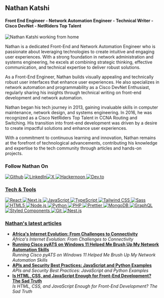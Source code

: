 ## Nathan Katshi

#### Front End Engineer - Network Automation Engineer - Technical Writer - Cisco DevNet - NetRiders Top Talent 

<img src="https://i.ibb.co/BwdP2wp/githubanner-Copy.jpg" alt="Nathan Katshi working from home" border="0">

Nathan is a dedicated Front-End and Network Automation Engineer who is passionate about leveraging technologies to create intuitive and engaging user experiences. With a strong foundation in network administration and systems engineering, he excels at combining strategic thinking, effective communication, and technical expertise to deliver robust solutions.

As a Front-End Engineer, Nathan builds visually appealing and technically robust user interfaces that enhance user experiences. He also specializes in network automation and programmability as a Cisco DevNet Enthusiast, regularly sharing his insights through technical writing on front-end development and network automation.

Nathan began his tech journey in 2013, gaining invaluable skills in computer maintenance, network design, and systems engineering. In 2016, he was recognized as a Cisco NetRiders Top Talent in CCNA Routing and Switching. His transition into front-end development was driven by a desire to create impactful solutions and enhance user experiences.

With a commitment to continuous learning and innovation, Nathan remains at the forefront of technological advancements, contributing his knowledge and expertise to the tech community through articles and hands-on projects.

<h3>Follow Nathan On</h3>
<p><a href="https://github.com/iam-inath" target="_blank"><img alt="Github" src="https://img.shields.io/badge/GitHub-%2312100E.svg?&style=for-the-badge&logo=Github&logoColor=white" /></a> </a> <a href="https://www.linkedin.com/in/iam-inath/" target="_blank"><img alt="LinkedIn" src="https://img.shields.io/badge/linkedin-%230077B5.svg?&style=for-the-badge&logo=linkedin&logoColor=white" /></a><a href="https://x.com/katshidev" target="_blank"><img alt="X" src="https://img.shields.io/badge/X-%2312100E.svg?&style=for-the-badge&logo=x&logoColor=white" />
 <a href="https://hackernoon/u/katshidev" target="_blank"><img alt="Hackernoon" src="https://img.shields.io/badge/hackernoon-00BB00.svg?&style=for-the-badge&logo=hackernoon&logoColor=white" />  <a href="https://dev.to/katshidev" target="_blank"><img alt="Dev.to" src="https://img.shields.io/badge/dev.to-0A0A0A.svg?&style=for-the-badge&logo=dev.to&logoColor=white" /> <!-- <img alt="TechTarget" src="https://img.shields.io/badge/TechTarget-005177.svg?&style=for-the-badge&logo=TechTarget&logoColor=white" /></a></a></a></a></p> -->

<h3>Tech & Tools</h3>
<p>
  <img alt="React" src="https://img.shields.io/badge/-React-45b8d8?style=flat-square&logo=react&logoColor=white" />
  <img alt="Next.js" src="https://img.shields.io/badge/-Next.js-000000?style=flat-square&logo=nextdotjs&logoColor=white" />
  <img alt="JavaScript" src="https://img.shields.io/badge/-JavaScript-F7DF1E?style=flat-square&logo=javascript&logoColor=black" />
  <img alt="TypeScript" src="https://img.shields.io/badge/-TypeScript-007ACC?style=flat-square&logo=typescript&logoColor=white" />
  <img alt="Tailwind CSS" src="https://img.shields.io/badge/-Tailwind%20CSS-00BB00.svg?&style=flat-square&logo=tailwindcss&logoColor=white" />
  <img alt="Sass" src="https://img.shields.io/badge/-Sass-CC6699?style=flat-square&logo=sass&logoColor=white" />
  <img alt="HTML5" src="https://img.shields.io/badge/-HTML5-E34F26?style=flat-square&logo=html5&logoColor=white" />
  <img alt="Node.js" src="https://img.shields.io/badge/-Node.js-43853d?style=flat-square&logo=node.js&logoColor=white" />
  <img alt="Python" src="https://img.shields.io/badge/-Python-3776AB?style=flat-square&logo=python&logoColor=white" />
  <img alt="PHP" src="https://img.shields.io/badge/-PHP-777BB4?style=flat-square&logo=php&logoColor=white" />
  <img alt="Prettier" src="https://img.shields.io/badge/-Prettier-F7B93E?style=flat-square&logo=prettier&logoColor=white" />
  <img alt="MongoDB" src="https://img.shields.io/badge/-MongoDB-13aa52?style=flat-square&logo=mongodb&logoColor=white" />
  <img alt="GraphQL" src="https://img.shields.io/badge/-GraphQL-E10098?style=flat-square&logo=graphql&logoColor=white" />
  <img alt="Styled Components" src="https://img.shields.io/badge/-Styled_Components-db7092?style=flat-square&logo=styled-components&logoColor=white" />
  <img alt="Git" src="https://img.shields.io/badge/-Git-F05032?style=flat-square&logo=git&logoColor=white" />
  <img alt="Nest.js" src="https://img.shields.io/badge/-Nest.js-ea2845?style=flat-square&logo=nestjs&logoColor=white" />
</p>

<h3>Nathan's latest articles</h3>
<ul>
  <li>
    <a href="https://hackernoon.com/africas-internet-evolution-from-challenges-to-connectivity">
      <b>Africa's Internet Evolution: From Challenges to Connectivity</b>
    </a><br/>
    <i>Africa's Internet Evolution: From Challenges to Connectivity</i>
  </li>
  <li>
    <a href="https://hackernoon.com/running-cisco-pyats-on-windows-11-really-helped-me-brush-up-my-python-fundamentals">
      <b>Running Cisco pyATS on Windows 11 Helped Me Brush Up My Network Automation Skills</b>
    </a><br/>
    <i>Running Cisco pyATS on Windows 11 Helped Me Brush Up My Network Automation Skills</i>
  </li>
  <li>
    <a href="https://dev.to/katshidev/apis-and-security-best-practices-javascript-and-python-examples-40ki">
      <b>APIs and Security Best Practices: JavaScript and Python Examples</b>
    </a><br/>
    <i>APIs and Security Best Practices: JavaScript and Python Examples</i>
  </li>
  <li>
    <a href="https://hackernoon.com/is-html-css-and-javascript-enough-for-front-end-development-the-sad-truth">
      <b>Is HTML, CSS, and JavaScript Enough for Front-End Development? The Sad Truth</b>
    </a><br/>
    <i>Is HTML, CSS, and JavaScript Enough for Front-End Development? The Sad Truth</i>
  </li>
</ul>
